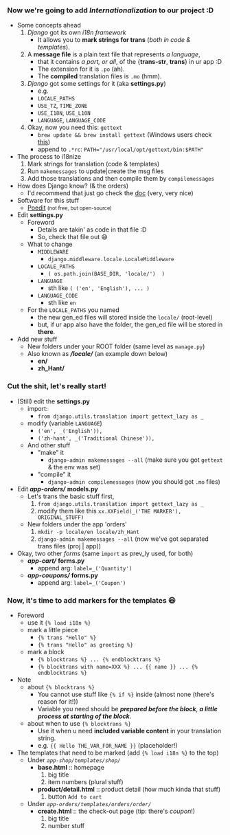 
### Now we're going to add ***Internationalization*** to our project :D 
- Some concepts ahead
    1. *Django* got its own *i18n framework* 
        - It allows you to **mark strings for trans** (*both in code & templates*).
    2. A **message file** is a plain text file that represents *a language*, 
        - that it contains *a part, or all*, of the {**trans-str**, **trans**} in ur app :D 
        - The extension for it is ```.po``` (ah).
        - The **compiled** translation files is ```.mo``` (hmm).
    3. *Django* got some settings for it (aka **settings.py**)
        - e.g. 
        - ```LOCALE_PATHS```
        - ```USE_TZ```, ```TIME_ZONE```
        - ```USE_I18N```, ```USE_L10N```
        - ```LANGUAGE```, ```LANGUAGE_CODE```
    4. Okay, now you need this: ```gettext``` 
        - ```brew update && brew install gettext``` (Windows users check [this](https://docs.djangoproject.com/en/2.0/topics/i18n/translation/#gettext-on-windows))
        - append to ```.*rc```: ```PATH="/usr/local/opt/gettext/bin:$PATH"``` 
- The process to i18nize 
    1. Mark strings for translation (code & templates)
    2. Run ```makemessages``` to update|create the msg files
    3. Add those translations and then compile them by ```compilemessages```
- How does Django know? (& the orders)
    - I'd recommend that just go check the [doc](https://docs.djangoproject.com/en/2.1/topics/i18n/translation/#how-django-discovers-language-preference) (very, very nice)
- Software for this stuff
    - [Poedit](https://www.poedit.net/) <small>(not free, but open-source)</small>
- Edit **settings.py** 
    - Foreword
        - Details are takin' as code in that file :D
        - So, check that file out 😅
    - What to change
        - ```MIDDLEWARE```
            - ```django.middleware.locale.LocaleMiddleware```
        - ```LOCALE_PATHS```
            - ```( os.path.join(BASE_DIR, 'locale/')  )```
        - ```LANGUAGE```
            - sth like ```( ('en', 'English'), ... )```
        - ```LANGUAGE_CODE``` 
            - sth like ```en```
    - For the ```LOCALE_PATHS``` you named 
        - the new gen_ed files will stored inside the ```locale/``` (root-level)
        - but, if ur app also have the folder, the gen_ed file will be stored in **there**.
- Add new stuff
    - New folders under your ROOT folder (same level as ```manage.py```)
    - Also known as ***/locale/*** (an example down below)
        - **en/**
        - **zh_Hant/**

### Cut the shit, let's **really** start!
- (Still) edit the **settings.py**
    - import: 
        - ```from django.utils.translation import gettext_lazy as _```
    - modify (variable ```LANGUAGE```)
        - ```('en', _('English')),```
        - ```('zh-hant', _('Traditional Chinese')),```
    - And other stuff
        - "make" it 
            - ```django-admin makemessages --all``` (make sure you got ```gettext``` & the env was set)
        - "compile" it 
            - ```django-admin compilemessages``` (now you should got ```.mo``` files)
- Edit ***app-orders/*** **models.py**
    - Let's trans the basic stuff first,
        1. ```from django.utils.translation import gettext_lazy as _```
        2. modify them like this ```xx.XXField(_('THE MARKER'), ORIGINAL_STUFF)```
    - New folders under the app 'orders'
        1. ```mkdir -p locale/en locale/zh_Hant```
        2. ```django-admin makemessages --all``` (now we've got separated trans files (proj | app))
- Okay, two other *forms* (same ```import``` as prev_ly used, for both)
    - ***app-cart/*** **forms.py**
        - append arg: ```label=_('Quantity')```
    - ***app-coupons/*** **forms.py**
        - append arg: ```label=_('Coupon')``` 
        
### Now, it's time to add markers for the **templates** 😆
- Foreword
    - use it ```{% load i18n %}```
    - mark a little piece 
        - ```{% trans "Hello" %}```
        - ```{% trans "Hello" as greeting %}``` 
    - mark a block 
        - ```{% blocktrans %} ... {% endblocktrans %}```
        - ```{% blocktrans with name=XXX %} ... {{ name }} ... {% endblocktrans %}```
- Note 
    - about ```{% blocktrans %}```
        - You cannot use stuff like ```{% if %}``` inside (almost none (there's reason for it!))
        - Variable you need should be ***prepared before the block***, ***a little process at starting of the block***.
    - about when to use ```{% blocktrans %}```
        - Use it when u need **included variable content** in your translation string.
        - e.g. ```{{ Hello THE_VAR_FOR_NAME }}``` (placeholder!)
- The templates that need to be marked (add ```{% load i18n %}``` to the top)
    - Under *```app-shop/templates/shop/```*
        - **base.html** :: homepage 
            1. big title 
            2. item numbers (plural stuff)
        - **product/detail.html** :: product detail (how much kinda that stuff)
            1. button ```Add to cart```
    - Under *```app-orders/templates/orders/order/```*
        - **create.html** :: the check-out page (tip: there's *coupon*!)
            1. big title 
            2. number stuff 